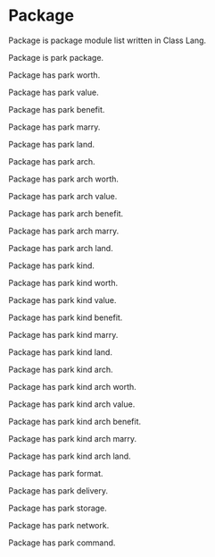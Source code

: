 # Package 

Package is package module list written in Class Lang.

Package is park package.

Package has park worth.

Package has park value.

Package has park benefit.

Package has park marry.

Package has park land.

Package has park arch.

Package has park arch worth.

Package has park arch value.

Package has park arch benefit.

Package has park arch marry.

Package has park arch land.

Package has park kind.

Package has park kind worth.

Package has park kind value.

Package has park kind benefit.

Package has park kind marry.

Package has park kind land.

Package has park kind arch.

Package has park kind arch worth.

Package has park kind arch value.

Package has park kind arch benefit.

Package has park kind arch marry.

Package has park kind arch land.

Package has park format. 

Package has park delivery. 

Package has park storage. 

Package has park network. 

Package has park command. 